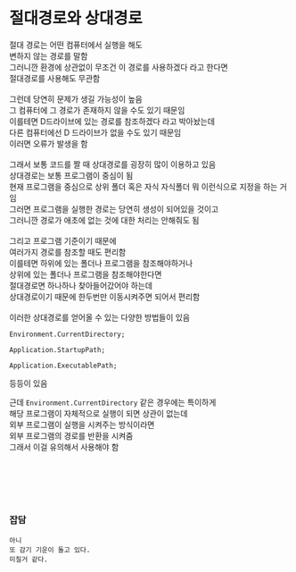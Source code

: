 # 절대경로와 상대경로  

절대 경로는 어떤 컴퓨터에서 실행을 해도  
변하지 않는 경로를 말함  
그러니깐 환경에 상관없이 무조건 이 경로를 사용하겠다 라고 한다면  
절대경로를 사용해도 무관함  
</br>
그런데 당연히 문제가 생길 가능성이 높음  
그 컴퓨터에 그 경로가 존재하지 않을 수도 있기 때문임  
이를테면 D드라이브에 있는 경로를 참조하겠다 라고 박아놨는데  
다른 컴퓨터에선 D 드라이브가 없을 수도 있기 때문임  
이러면 오류가 발생을 함  
</br>
그래서 보통 코드를 짤 때 상대경로를 굉장히 많이 이용하고 있음  
상대경로는 보통 프로그램이 중심이 됨  
현재 프로그램을 중심으로 상위 폴더 혹은 자식 자식폴더 뭐 이런식으로 지정을 하는 거임  
그러면 프로그램을 실행한 경로는 당연히 생성이 되어있을 것이고  
그러니깐 경로가 애초에 없는 것에 대한 처리는 안해줘도 됨  
</br>
그리고 프로그램 기준이기 때문에  
여러가지 경로를 참조할 때도 편리함  
이를테면 하위에 있는 폴더나 프로그램을 참조해야하거나  
상위에 있는 폴더나 프로그램을 참조해야한다면  
절대경로면 하나하나 찾아들어갔어야 하는데  
상대경로이기 때문에 한두번만 이동시켜주면 되어서 편리함  
</br>
이러한 상대경로를 얻어올 수 있는 다양한 방법들이 있음  

```
Environment.CurrentDirectory;

Application.StartupPath;

Application.ExecutablePath;
```

등등이 있음  

근데 `Environment.CurrentDirectory` 같은 경우에는 특이하게  
해당 프로그램이 자체적으로 실행이 되면 상관이 없는데  
외부 프로그램이 실행을 시켜주는 방식이라면  
외부 프로그램의 경로를 반환을 시켜줌  
그래서 이걸 유의해서 사용해야 함  
</br>
</br>
</br>
</br>
</br>
### 잡담 

```
아니
또 감기 기운이 돌고 있다.
미칠거 같다.
```